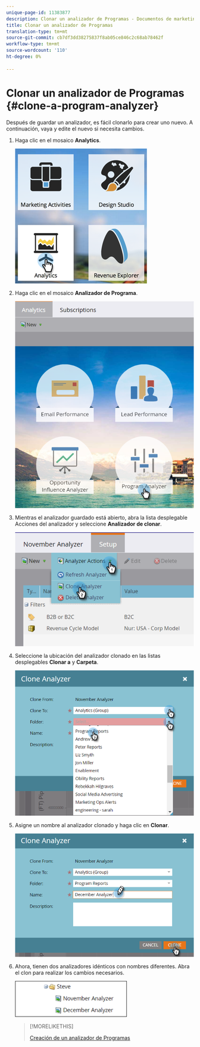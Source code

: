 ```yaml
---
unique-page-id: 11383877
description: Clonar un analizador de Programas - Documentos de marketing - Documentación del producto
title: Clonar un analizador de Programas
translation-type: tm+mt
source-git-commit: cb7df3dd38275837f8ab05ce846c2c68ab78462f
workflow-type: tm+mt
source-wordcount: '110'
ht-degree: 0%

---
```



# Clonar un analizador de Programas {#clone-a-program-analyzer}

Después de guardar un analizador, es fácil clonarlo para crear uno nuevo. A continuación, vaya y edite el nuevo si necesita cambios.

1. Haga clic en el mosaico **Analytics**.

   ![](assets/2017-05-01-08-20-37.png)

1. Haga clic en el mosaico **Analizador de Programa**.

   ![](assets/program-analyzer-icon-hand.png)

1. Mientras el analizador guardado está abierto, abra la lista desplegable Acciones del analizador y seleccione **Analizador de clonar**.

   ![](assets/image2016-10-31-16-3a12-3a6.png)

1. Seleccione la ubicación del analizador clonado en las listas desplegables **Clonar a** y **Carpeta**.

   ![](assets/image2016-10-31-16-3a13-3a42.png)

1. Asigne un nombre al analizador clonado y haga clic en **Clonar**.

   ![](assets/image2016-10-31-16-3a15-3a15.png)

1. Ahora, tienen dos analizadores idénticos con nombres diferentes. Abra el clon para realizar los cambios necesarios.

   ![](assets/image2016-10-31-16-3a17-3a11.png)

   >[!MORELIKETHIS]
   >
   >[Creación de un analizador de Programas](/help/marketo/product-docs/reporting/revenue-cycle-analytics/program-analytics/create-a-program-analyzer.md)

